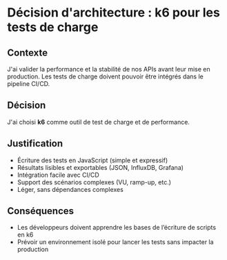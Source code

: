# Décision d'architecture : k6 pour les tests de charge

## Contexte

J'ai valider la performance et la stabilité de nos APIs avant leur mise en production. Les tests de charge doivent pouvoir être intégrés dans le pipeline CI/CD.

## Décision

J'ai choisi **k6** comme outil de test de charge et de performance.

## Justification

- Écriture des tests en JavaScript (simple et expressif)
- Résultats lisibles et exportables (JSON, InfluxDB, Grafana)
- Intégration facile avec CI/CD
- Support des scénarios complexes (VU, ramp-up, etc.)
- Léger, sans dépendances complexes

## Conséquences

- Les développeurs doivent apprendre les bases de l’écriture de scripts en k6
- Prévoir un environnement isolé pour lancer les tests sans impacter la production